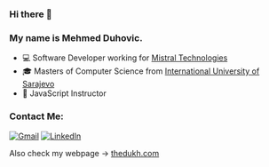 ### Hi there 👋
### My name is Mehmed Duhovic.
* :computer: Software Developer working for [Mistral Technologies](https://www.mistral.ba/)
* :mortar_board: Masters of Computer Science from [International University of Sarajevo](https://www.ius.edu.ba/)
* :school: JavaScript Instructor

### Contact Me:
[![Gmail](https://img.shields.io/badge/-GMAIL-D14836?style=for-the-badge&logo=gmail&logoColor=white)](mailto:mehmedduh@gmail.com)
[![LinkedIn](https://img.shields.io/badge/-LINKEDIN-0077B5?style=for-the-badge&logo=linkedin&logoColor=white)](https://www.linkedin.com/in/mehmed-duhovic-7b066bb1/?originalSubdomain=ba)

Also check my webpage -> [thedukh.com](https://www.thedukh.com)


<!--
**bracikaa/bracikaa** is a ✨ _special_ ✨ repository because its `README.md` (this file) appears on your GitHub profile.

Here are some ideas to get you started:

- 🔭 I’m currently working on ...
- 🌱 I’m currently learning ...
- 👯 I’m looking to collaborate on ...
- 🤔 I’m looking for help with ...
- 💬 Ask me about ...
- 📫 How to reach me: ...
- 😄 Pronouns: ...
- ⚡ Fun fact: ...
-->
